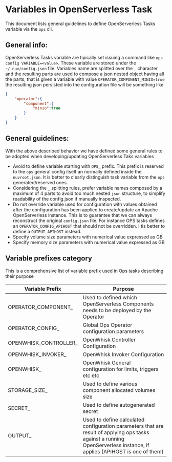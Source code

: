 # Variables in OpenServerless Task

This document lists general guidelines to define OpenServerless Tasks variable via the `ops` cli.

## General info:

OpenServerless Tasks variable are tipically set issuing a command like `ops config VARIABLE=<value>`. These variable are stored under the `~/.nuv/config.json` file. Variables name are splitted over the `_` character and the resulting parts are used to compose a json nested object having all the parts, that is given a variable with value `OPERATOR_COMPONENT_MINIO=true` the resulting json persisted into the configuration file will be something like

```json
{
    "operator":{
        "component":{
            "minio":true
        }
    }
}
```

## General guidelines:

With the above described behavior we have defined some general rules to be adopted when developing/updating OpenServerless Taks variables

- Avoid to define variable starting with `OPS_` prefix. This prefix is reserved to the `ops` general config itself an normally defined inside the `nuvroot.json`. It is better to clearly distinguish task variable from the `ops` generated/reserved ones.
- Considering the `_` splitting rules, prefer variable names composed by a maximum of 4 parts to avoid too much nested `json` structure, to simplify readability of the config.json if manually inspected.
- Do not override variable used for configuration with values obtained after the configuration has been applied to create/update an Apache OpenServerless instance. This is to guarantee that we can always reconstruct the original `config.json` file. For instance OPS tasks defines an `OPERATOR_CONFIG_APIHOST` that should not be overridden. I tis better to define a  `OUTPUT_APIHOST` instead.
- Specify volume size parameters with numerical value expressed as GB
- Specify memory size parameters with numerical value expressed as GB

## Variable prefixes category

This is a comprehensive list of variable prefix used in Ops tasks describing their purpose

| Variable Prefix | Purpose |
|---|---|
| OPERATOR_COMPONENT_  | Used to defined which OpenServerless Components needs to be deployed by the Operator   |
| OPERATOR_CONFIG_  | Global Ops Operator configuration parameters   |
| OPENWHISK_CONTROLLER_  | OpenWhisk Controller Configuration |
| OPENWHISK_INVOKER_  | OpenWhisk Invoker Configuration |
| OPENWHISK_  | OpenWhisk General configuration for limits, triggers etc etc |
| STORAGE_SIZE_  | Used to define various component allocated volumes size |
| SECRET_  | Used to define autogenerated secret |
| OUTPUT_  | Used to define calculated configuration parameters that are result of applying ops tasks against a running OpenServerless instance, if applies (APIHOST is one of them) |





